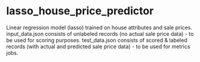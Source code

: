 # lasso_house_price_predictor
Linear regression model (lasso) trained on house attributes and sale prices.
input_data.json consists of unlabeled records (no actual sale price data) - to be used for scoring purposes.
test_data.json consists of scored & labeled records (with actual and predicted sale price data) - to be used for metrics jobs.